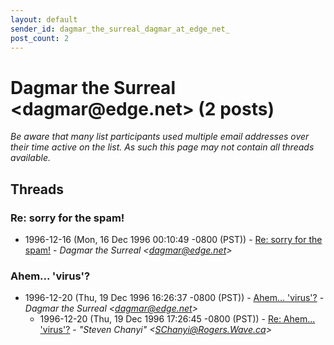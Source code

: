 ```yaml
---
layout: default
sender_id: dagmar_the_surreal_dagmar_at_edge_net_
post_count: 2
---
```


# Dagmar the Surreal <dagmar<span>@</span>edge.net> (2 posts)

_Be aware that many list participants used multiple email addresses over their time active on the list. As such this page may not contain all threads available._

## Threads

### Re: sorry for the spam!
+ 1996-12-16 (Mon, 16 Dec 1996 00:10:49 -0800 (PST)) - [Re: sorry for the spam!](/archive/1996/12/c9dc0147d02c66dfc0fbc620f33ea18b7c0723ea5363f70c74120361dc27d9e9) - _Dagmar the Surreal \<dagmar@edge.net\>_

### Ahem... 'virus'?
+ 1996-12-20 (Thu, 19 Dec 1996 16:26:37 -0800 (PST)) - [Ahem... 'virus'?](/archive/1996/12/d5ca8fae8ddfe29274fc3facc40d230f19d0d1a0d2e5e40ac08a3cd78c8e6579) - _Dagmar the Surreal \<dagmar@edge.net\>_
  + 1996-12-20 (Thu, 19 Dec 1996 17:26:45 -0800 (PST)) - [Re: Ahem... 'virus'?](/archive/1996/12/da5c10e33992631a800d402b3863fb00e513a17dca7a3fdc6f7cb4e9b48a9e25) - _"Steven Chanyi" \<SChanyi@Rogers.Wave.ca\>_

